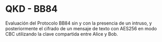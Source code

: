 # QKD - BB84
Evaluación del Protocolo BB84 sin y con la presencia de un intruso, y posteriormente el cifrado de un mensaje de texto con AES256 en modo CBC utilizando la clave compartida entre Alice y Bob.
